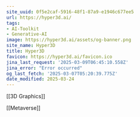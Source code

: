 ```yaml
---
site_uuid: 0f5e2caf-5916-48f1-87a9-e1946c677ee5
url: https://hyper3d.ai/
tags:
- AI-Toolkit
- Generative-AI
image: https://hyper3d.ai/assets/og-banner.png
site_name: Hyper3D
title: Hyper3D
favicon: https://hyper3d.ai/favicon.ico
jina_last_request: '2025-03-09T06:45:10.558Z'
jina_error: "Error occurred"
og_last_fetch: '2025-03-07T05:20:39.775Z'
date_modified: 2025-03-24
---
```



[[3D Graphics]]

[[Metaverse]]


